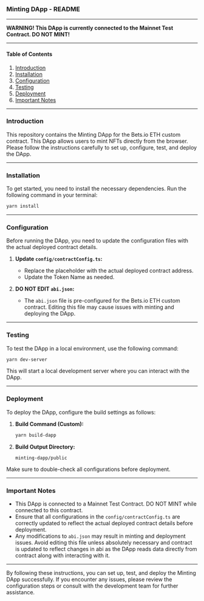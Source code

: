 ### Minting DApp - README

---

**WARNING! This DApp is currently connected to the Mainnet Test Contract. DO NOT MINT!**

---

#### Table of Contents

1. [Introduction](#introduction)
2. [Installation](#installation)
3. [Configuration](#configuration)
4. [Testing](#testing)
5. [Deployment](#deployment)
6. [Important Notes](#important-notes)

---

### Introduction

This repository contains the Minting DApp for the Bets.io ETH custom contract. This DApp allows users to mint NFTs directly from the browser. Please follow the instructions carefully to set up, configure, test, and deploy the DApp.

---

### Installation

To get started, you need to install the necessary dependencies. Run the following command in your terminal:

```bash
yarn install
```

---

### Configuration

Before running the DApp, you need to update the configuration files with the actual deployed contract details.

1. **Update `config/contractConfig.ts`:**
   - Replace the placeholder with the actual deployed contract address.
   - Update the Token Name as needed.

2. **DO NOT EDIT `abi.json`:**
   - The `abi.json` file is pre-configured for the Bets.io ETH custom contract. Editing this file may cause issues with minting and deploying the DApp.

---

### Testing

To test the DApp in a local environment, use the following command:

```bash
yarn dev-server
```

This will start a local development server where you can interact with the DApp.

---

### Deployment

To deploy the DApp, configure the build settings as follows:

1. **Build Command (Custom):**

   ```bash
   yarn build-dapp
   ```

2. **Build Output Directory:**

   ```text
   minting-dapp/public
   ```

Make sure to double-check all configurations before deployment.

---

### Important Notes

- This DApp is connected to a Mainnet Test Contract. DO NOT MINT while connected to this contract.
- Ensure that all configurations in the `config/contractConfig.ts` are correctly updated to reflect the actual deployed contract details before deployment.
- Any modifications to `abi.json` may result in minting and deployment issues. Avoid editing this file unless absolutely necessary and contract is updated to reflect changes in abi as the DApp reads data directly from contract along with interacting with it.

---

By following these instructions, you can set up, test, and deploy the Minting DApp successfully. If you encounter any issues, please review the configuration steps or consult with the development team for further assistance.
```